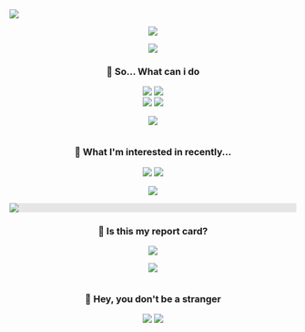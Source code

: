 
<img src="https://capsule-render.vercel.app/api?type=wave&color=EAC7C7&height=200&section=header&text=E%20L%20L%20E%20N&fontSize=90&fontColor=181823" />

<!--  -->
<p align="center">
  <img src="https://user-images.githubusercontent.com/54742523/220513654-797098a2-d11a-4ea1-b27d-e49ccbfa5632.png" />
</p>

<p align="center">
  <img src="https://i.giphy.com/media/l1AsRItQQJJJqshR6/giphy.webp" />
</p>

<h3 align="center">🤔 So... What can i do</h3>

<p align="center">
  <a href="https://reactjs.org" target="_blank"><img src="https://img.shields.io/badge/N e x t . j s-000000?style=for-the-badge&logo=Next.js&logoColor=FFF"/></a>
  <a href="https://reactjs.org" target="_blank"><img src="https://img.shields.io/badge/R e a c t-61DAFB?style=for-the-badge&logo=React&logoColor=FFF"/></a>
    <br/>
  <a href="https://reactjs.org" target="_blank"><img src="https://img.shields.io/badge/J a v a s c r i p t-F7DF1E?style=for-the-badge&logo=JavaScript&logoColor=FFF"/></a>
  <a href="https://reactjs.org" target="_blank"><img src="https://img.shields.io/badge/T y p e s c r i p t-3178C6?style=for-the-badge&logo=TypeScript&logoColor=FFF"/></a>
</p>

  
<!--  -->
<p align="center">
  <img src="https://user-images.githubusercontent.com/54742523/220513654-797098a2-d11a-4ea1-b27d-e49ccbfa5632.png" />
</p>

<p align="center">
<img src="https://i.giphy.com/media/12uXi1GXBibALC/giphy.webp" onerror="this.onerror=null;this.src='https://i.giphy.com/12uXi1GXBibALC.gif';" alt="">
</p>

<h3 align="center">🤤 What I'm interested in recently...</h3>
<p align="center">
  <a href="https://reactjs.org" target="_blank"><img src="https://img.shields.io/badge/B a b y l o n . j s-D16F53?style=for-the-badge&logo=Bookalope&logoColor=FFF"/></a>
  <a href="https://reactjs.org" target="_blank"><img src="https://img.shields.io/badge/T h r e e . j s-000000?style=for-the-badge&logo=Three.js&logoColor=FFF"/></a>
</p>

<!--  -->
<p align="center">
<img src="https://user-images.githubusercontent.com/54742523/220513654-797098a2-d11a-4ea1-b27d-e49ccbfa5632.png" />
</p>

<p align="center">
<img style="display: block;-webkit-user-select: none;margin: auto;background-color: hsl(0, 0%, 90%);" src="https://media1.giphy.com/media/lKXEBR8m1jWso/giphy.gif?cid=ecf05e47qdeqopvq3nymyg27ica4ftd3v4itjud1hpf6tuyb&amp;rid=giphy.gif&amp;ct=g">
</p>

<h3 align="center">🫣 Is this my report card?</h3>
<p align="center">
  <picture>
    <source 
      srcset="https://github-readme-stats.vercel.app/api?username=leeellen&show_icons=true&theme=transparent&bg_color=181823&border_color=EAC7C7&title_color=EAC7C7&icon_color=EAC7C7&text_color=A0C3D2"
      media="(prefers-color-scheme: dark)"
    />
    <source
      srcset="https://github-readme-stats.vercel.app/api?username=leeellen&show_icons=true&theme=transparent&bg_color=181823&border_color=EAC7C7&title_color=EAC7C7&icon_color=EAC7C7&text_color=A0C3D2"
      media="(prefers-color-scheme: light), (prefers-color-scheme: no-preference)"
    />
    <img src="https://github-readme-stats.vercel.app/api?username=anuraghazra&show_icons=true" />
  </picture>
</p>

<!--  -->
<p align="center">
<img src="https://user-images.githubusercontent.com/54742523/220513654-797098a2-d11a-4ea1-b27d-e49ccbfa5632.png" />
</p>

<p align="center">
<img src="https://i.giphy.com/media/ZOln4JxCoZay4/giphy.webp" onerror="this.onerror=null;this.src='https://i.giphy.com/ZOln4JxCoZay4.gif';" alt="">
</p>

<h3 align="center">🫵 Hey, you don't be a stranger</h3>
<p align="center">
  <a href="https://rick-ford.tistory.com" target="_blank"><img src="https://img.shields.io/badge/B l o g-EAC7C7?style=for-the-badge&logo=BookStack&logoColor=FFF"/></a> 
  <a href="mailto:lee.ellen0814@gmail.com" target="_blank"><img src="https://img.shields.io/badge/C o n t a c t-A0C3D2?style=for-the-badge&logo=Minutemailer&logoColor=FFF"/></a>
</p>

